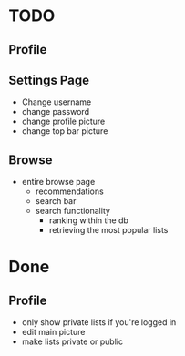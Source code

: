 # TODO

## Profile


## Settings Page
- Change username
- change password
- change profile picture
- change top bar picture



## Browse
- entire browse page
    - recommendations
    - search bar
    - search functionality
        - ranking within the db
        - retrieving the most popular lists



# Done

## Profile
- only show private lists if you're logged in
- edit main picture
- make lists private or public
